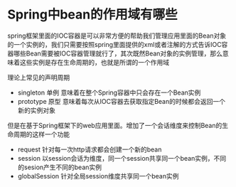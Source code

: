 # Spring中bean的作用域有哪些
spring框架里面的IOC容器是可以非常方便的帮助我们管理应用里面的Bean对象的一个实例的，我们只需要按照spring里面提供的xml或者注解的方式告诉IOC容器哪些Bean需要被IOC容器管理就行了，其次既然Bean对象的实例管理，那么意味着这些实例是存在生命周期的，也就是所谓的一个作用域

理论上常见的声明周期
- singleton 单例 意味着在整个Spring容器中只会存在一个Bean实例
- prototype 原型 意味着每次从IOC容器去获取指定Bean的时候都会返回一个新的实例对象

但是在基于Spring框架下的web应用里面。增加了一个会话维度来控制Bean的生命周期的这样一个功能
- request 针对每一次http请求都会创建一个新的bean
- session 以session会话为维度，同一个session共享同一个bean实例，不同的sesion产生不同的bean实例
- globalSession 针对全局session维度共享同一个bean实例